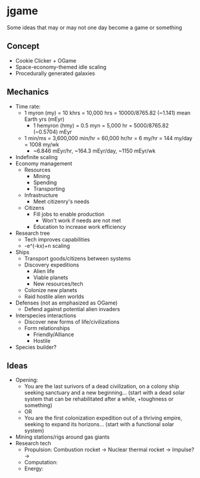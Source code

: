 # jgame
Some ideas that may or may not one day become a game or something

## Concept

- Cookie Clicker + OGame
- Space-economy-themed idle scaling
- Procedurally generated galaxies

## Mechanics

- Time rate:
    - 1 myron (my) = 10 khrs = 10,000 hrs = 10000/8765.82 (~1.141) mean Earth yrs (mEyr)
        - 1 hemyron (hmy) = 0.5 myn = 5,000 hr = 5000/8765.82 (~0.5704) mEyr
    - 1 min/ms = 3,600,000 min/hr = 60,000 hr/hr = 6 my/hr = 144 my/day = 1008 my/wk
        - ~6.846 mEyr/hr, ~164.3 mEyr/day, ~1150 mEyr/wk
- Indefinite scaling
- Economy management
    - Resources
        - Mining
        - Spending
        - Transporting
    - Infrastructure
        - Meet citizenry's needs
    - Citizens
        - Fill jobs to enable production
            - Won't work if needs are not met
        - Education to increase work efficiency
- Research tree
    - Tech improves capabilities
    - -e^(-kx)+n scaling
- Ships
    - Transport goods/citizens between systems
    - Discovery expeditions
        - Alien life
        - Viable planets
        - New resources/tech
    - Colonize new planets
    - Raid hostile alien worlds
- Defenses (not as emphasized as OGame)
    - Defend against potential alien invaders
- Interspecies interactions
    - Discover new forms of life/civilizations
    - Form relationships
        - Friendly/Alliance
        - Hostile
- Species builder?

## Ideas

- Opening:
    - You are the last surivors of a dead civilization, on a colony ship seeking sanctuary and a new beginning... (start with a dead solar system that can be rehabilitated after a while, +toughness or something)
    - OR
    - You are the first colonization expedition out of a thriving empire, seeking to expand its horizons... (start with a functional solar system)
- Mining stations/rigs around gas giants
- Research tech
    - Propulsion: Combustion rocket -> Nuclear thermal rocket -> Impulse? -> 
    - Computation: 
    - Energy: